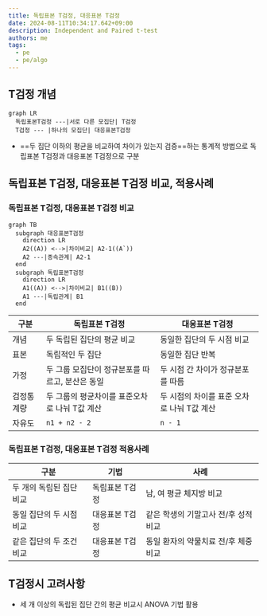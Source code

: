 ```yaml
---
title: 독립표본 T검정, 대응표본 T검정
date: 2024-08-11T10:34:17.642+09:00
description: Independent and Paired t-test
authors: me
tags:
  - pe
  - pe/algo 
---
```


## T검정 개념

```mermaid
graph LR
  독립표본T검정 ---|서로 다른 모집단| T검정
  T검정 --- |하나의 모집단| 대응표본T검정
```

- ==두 집단 이하의 평균을 비교하여 차이가 있는지 검증==하는 통계적 방법으로 독립표본 T검정과 대응표본 T검정으로 구분

## 독립표본 T검정, 대응표본 T검정 비교, 적용사례

### 독립표본 T검정, 대응표본 T검정 비교

```mermaid
graph TB
  subgraph 대응표본T검정
    direction LR
    A2((A)) <-->|차이비교| A2-1((A`))
    A2 ---|종속관계| A2-1
  end
  subgraph 독립표본T검정
    direction LR
    A1((A)) <-->|차이비교| B1((B))
    A1 ---|독립관계| B1
  end
```

| 구분 | 독립표본 T검정 | 대응표본 T검정 |
| --- | --- | --- |
| 개념 | 두 독립된 집단의 평균 비교 | 동일한 집단의 두 시점 비교 |
| 표본 | 독립적인 두 집단 | 동일한 집단 반복 |
| 가정 | 두 그룹 모집단이 정규분포를 따르고, 분산은 동일 | 두 시점 간 차이가 정규분포를 따름 |
| 검정통계량 | 두 그룹의 평균차이를 표준오차로 나눠 T값 계산 | 두 시점의 차이를 표준 오차로 나눠 T값 계산 |
| 자유도 | `n1 + n2 - 2` | `n - 1` |

### 독립표본 T검정, 대응표본 T검정 적용사례

| 구분 | 기법 | 사례 |
| --- | --- | --- |
| 두 개의 독립된 집단 비교 | 독립표본 T검정 | 남, 여 평균 체지방 비교 |
| 동일 집단의 두 시점 비교 | 대응표본 T검정 | 같은 학생의 기말고사 전/후 성적 비교 |
| 같은 집단의 두 조건 비교 | 대응표본 T검정 | 동일 환자의 약물치료 전/후 체중 비교 |

## T검정시 고려사항

- 세 개 이상의 독립된 집단 간의 평균 비교시 ANOVA 기법 활용
